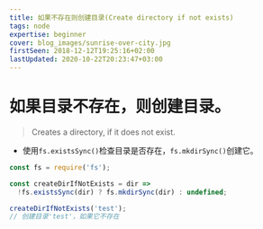 ```yaml
---
title: 如果不存在则创建目录(Create directory if not exists)
tags: node
expertise: beginner
cover: blog_images/sunrise-over-city.jpg
firstSeen: 2018-12-12T19:25:16+02:00
lastUpdated: 2020-10-22T20:23:47+03:00
---
```


# 如果目录不存在，则创建目录。
> Creates a directory, if it does not exist.

- 使用`fs.existsSync()`检查目录是否存在，`fs.mkdirSync()`创建它。

```js
const fs = require('fs');

const createDirIfNotExists = dir =>
  !fs.existsSync(dir) ? fs.mkdirSync(dir) : undefined;
```

```js
createDirIfNotExists('test');
// 创建目录'test'，如果它不存在
```
